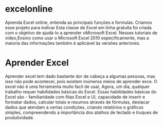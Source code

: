 # excelonline
Aprenda Excel online, entenda as principais funções e formulas.
Criamos esse projeto para indicar Esta classe de Excel em linha gratuita foi criada com o objetivo de ajudá-lo a aprender oMicrosoft Excel.
Nesses tutoriais de vídeo,Ensino como usar o Microsoft Excel 2010 especificamente, mas a maioria das informações também é aplicável às
versões anteriores.

<h1> Aprender Excel </h1>

Aprender excel tem dado bastante dor de cabeça a algumas pessoas, mas isso não pode acontecer, pois existem inúmeros meios de aprender exce. 
O excel não é uma ferramenta muito facil de usar, Agora, um dia, qualquer trabalho requer habilidades básicas do Excel. Essas habilidades
básicas do Excel são - familiaridade com fitas Excel e UI, capacidade de inserir e formatar dados, calcular totais e resumos através de
fórmulas, destacar dados que atendam a certas condições, criando relatórios e gráficos simples, compreendendo a importância dos atalhos de
teclado e truques de produtividade.
